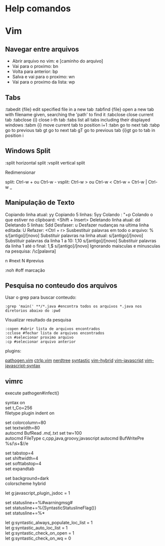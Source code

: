 # Help comandos

# Vim

## Navegar entre arquivos

* Abrir arquivo no vim: e [caminho do arquivo]
* Vai para o proximo: bn
* Volta  para anterior: bp
* Salva e vai para o proximo: wn
* Vai para o proximo da lista: wp

## Tabs

:tabedit {file}   edit specified file in a new tab
:tabfind {file}   open a new tab with filename given, searching the 'path' to find it
:tabclose         close current tab
:tabclose {i}     close i-th tab
:tabs         list all tabs including their displayed windows
:tabm {i}     move current tab to position i+1
:tabn         go to next tab
:tabp         go to previous tab
gt            go to next tab
gT            go to previous tab
{i}gt         go to tab in position i

## Windows Split

:split horizontal split
:vsplit vertical split

Redimensionar

split:  Ctrl-w + ou Ctrl-w -
vsplit: Ctrl-w > ou Ctrl-w <
Ctrl-w =
Ctrl-w |
Ctrl-w _

## Manipulação de Texto 

Copiando linha atual: yy
Copiando 5 linhas: 5yy
Colando : "+p
Colando o que estiver no clipboard: <Shift + Insert>
Deletando linha atual: dd
Deletando 5 linhas: 5dd
Desfaser: u
Desfazer nudanças na ultima linha editada: U
Refazer: <Ctrl + r>
Susbestituir palavras em todo o arquivo: % s/[antigo]/[novo]
Substituir palavras na linha atual: s/[antigo]/[novo]
Substituir palavras da linha 1 a 10: 1,10 s/[antigo]/[novo]
Substituir palavras da linha 1 até o final: 1,$ s/[antigo]/[novo]
Ignorando maisculas e minusculas na pesquisa: /\c[palavra]

n #next
N #previus

:noh #off marcação

## Pesquisa no conteudo dos arquivos

Usar o grep para buscar conteudo:

    :grep 'main(' **/*.java #encontra todos os arquivos *.java nos diretorios abaixo do :pwd

Visualizar resultado da pesquisa

    :copen #abrir lista de arquivos encontrados
    :cclose #fechar lista de arquivos encontrados
    :cn #selecionar proximo arquivo
    :cp #selecionar arquivo anterior






plugins:

[pathogen.vim](https://github.com/tpope/vim-pathogen)
[ctrlp.vim](https://github.com/ctrlpvim/ctrlp.vim)
[nerdtree](https://github.com/scrooloose/nerdtree)
[syntastic](https://github.com/scrooloose/syntastic)
[vim-hybrid](https://github.com/w0ng/vim-hybrid)
[vim-javascript](https://github.com/pangloss/vim-javascript)
[vim-javascript-syntax](https://github.com/jelera/vim-javascript-syntax)


## vimrc

execute pathogen#infect()                                                       

syntax on                                                                       
set t_Co=256                                                                    
filetype plugin indent on                                                       

set colorcolumn=80                                                              
set textwidth=80                                                                
autocmd BufRead *.md,*.txt set tw=100                                           
autocmd FileType c,cpp,java,groovy,javascript autocmd BufWritePre <buffer> %s/\s\+$//e

set tabstop=4                                                                   
set shiftwidth=4                                                                
set softtabstop=4                                                               
set expandtab                                                                   

set background=dark                                                             
colorscheme hybrid                                                              

let g:javascript_plugin_jsdoc = 1                                               

set statusline+=%#warningmsg#                                                   
set statusline+=%{SyntasticStatuslineFlag()}                                    
set statusline+=%*                                                              

let g:syntastic_always_populate_loc_list = 1                                    
let g:syntastic_auto_loc_list = 1                                               
let g:syntastic_check_on_open = 1                                               
let g:syntastic_check_on_wq = 0  
